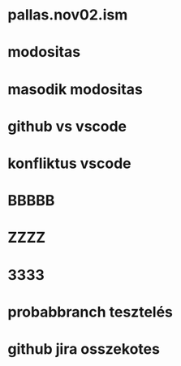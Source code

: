 # pallas.nov02.ism
# modositas
# masodik modositas
# github vs vscode
# konfliktus vscode
# BBBBB
# ZZZZ
# 3333
# probabbranch tesztelés
# github jira osszekotes